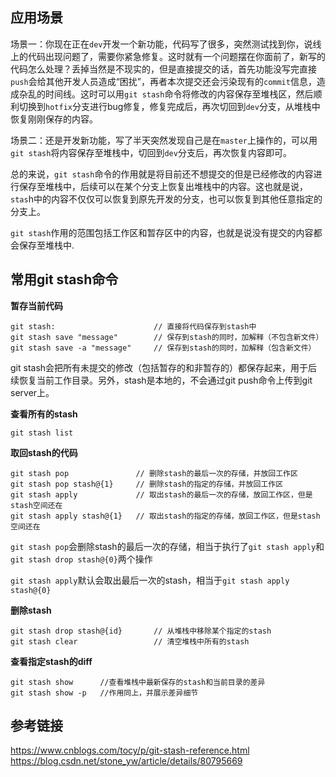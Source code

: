 ## 应用场景

场景一：你现在正在`dev`开发一个新功能，代码写了很多，突然测试找到你，说线上的代码出现问题了，需要你紧急修复。这时就有一个问题摆在你面前了，新写的代码怎么处理？丢掉当然是不现实的，但是直接提交的话，首先功能没写完直接`push`会给其他开发人员造成“困扰”，再者本次提交还会污染现有的`commit`信息，造成杂乱的时间线。这时可以用`git stash`命令将修改的内容保存至堆栈区，然后顺利切换到`hotfix`分支进行bug修复，修复完成后，再次切回到`dev`分支，从堆栈中恢复刚刚保存的内容。

场景二：还是开发新功能，写了半天突然发现自己是在`master`上操作的，可以用`git stash`将内容保存至堆栈中，切回到`dev`分支后，再次恢复内容即可。


总的来说，`git stash`命令的作用就是将目前还不想提交的但是已经修改的内容进行保存至堆栈中，后续可以在某个分支上恢复出堆栈中的内容。这也就是说，`stas`h中的内容不仅仅可以恢复到原先开发的分支，也可以恢复到其他任意指定的分支上。

`git stash`作用的范围包括工作区和暂存区中的内容，也就是说没有提交的内容都会保存至堆栈中.

## 常用git stash命令

**暂存当前代码**

```
git stash:                      // 直接将代码保存到stash中
git stash save "message"        // 保存到stash的同时，加解释（不包含新文件）
git stash save -a "message"     // 保存到stash的同时，加解释（包含新文件）
```

git stash会把所有未提交的修改（包括暂存的和非暂存的）都保存起来，用于后续恢复当前工作目录。另外，stash是本地的，不会通过git push命令上传到git server上。

**查看所有的stash**
```
git stash list
```

**取回stash的代码**
```
git stash pop               // 删除stash的最后一次的存储，并放回工作区
git stash pop stash@{1}     // 删除stash的指定的存储，并放回工作区
git stash apply             // 取出stash的最后一次的存储，放回工作区，但是stash空间还在
git stash apply stash@{1}   // 取出stash的指定的存储，放回工作区，但是stash空间还在
```

`git stash pop`会删除stash的最后一次的存储，相当于执行了`git stash apply`和`git stash drop stash@{0}`两个操作

`git stash apply`默认会取出最后一次的stash，相当于`git stash apply stash@{0}`


**删除stash**
```
git stash drop stash@{id}       // 从堆栈中移除某个指定的stash
git stash clear                 // 清空堆栈中所有的stash
```

**查看指定stash的diff**

```
git stash show      //查看堆栈中最新保存的stash和当前目录的差异
git stash show -p   //作用同上，并展示差异细节
```


## 参考链接

https://www.cnblogs.com/tocy/p/git-stash-reference.html
https://blog.csdn.net/stone_yw/article/details/80795669